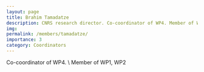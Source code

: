 ```yaml
---
layout: page
title: Brahim Tamadatze
description: CNRS research director. Co-coordinator of WP4. Member of WP1, WP2
img:
permalink: /members/tamadatze/
importance: 3
category: Coordinators
---
```


Co-coordinator of WP4. \\
Member of WP1, WP2
